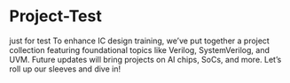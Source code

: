# Project-Test
just for test
To enhance IC design training, we’ve put together a project collection featuring foundational topics like Verilog, SystemVerilog, and UVM. Future updates will bring projects on AI chips, SoCs, and more. Let’s roll up our sleeves and dive in!
